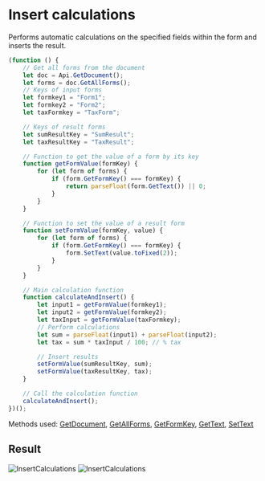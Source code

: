 # Insert calculations

Performs automatic calculations on the specified fields within the form and inserts the result.

```ts
(function () {
    // Get all forms from the document
    let doc = Api.GetDocument();
    let forms = doc.GetAllForms();
    // Keys of input forms
    let formkey1 = "Form1";
    let formkey2 = "Form2";
    let taxFormkey = "TaxForm";

    // Keys of result forms
    let sumResultKey = "SumResult";
    let taxResultKey = "TaxResult";

    // Function to get the value of a form by its key
    function getFormValue(formKey) {
        for (let form of forms) {
            if (form.GetFormKey() === formKey) {
                return parseFloat(form.GetText()) || 0;
            }
        }
    }

    // Function to set the value of a result form
    function setFormValue(formKey, value) {
        for (let form of forms) {
            if (form.GetFormKey() === formKey) {
                form.SetText(value.toFixed(2));
            }
        }
    }

    // Main calculation function
    function calculateAndInsert() {
        let input1 = getFormValue(formkey1);
        let input2 = getFormValue(formkey2);
        let taxInput = getFormValue(taxFormkey);
        // Perform calculations
        let sum = parseFloat(input1) + parseFloat(input2);
        let tax = sum * taxInput / 100; // % tax

        // Insert results
        setFormValue(sumResultKey, sum);
        setFormValue(taxResultKey, tax);
    }

    // Call the calculation function
    calculateAndInsert();
})();
```

Methods used: [GetDocument](/docs/office-api/usage-api/text-document-api/Api/Methods/GetDocument.md), [GetAllForms](/docs/office-api/usage-api/form-api/ApiDocument/Methods/GetAllForms.md), [GetFormKey](/docs/office-api/usage-api/form-api/ApiFormBase/Methods/GetFormKey.md), [GetText](/docs/office-api/usage-api/form-api/ApiTextForm/Methods/GetText.md), [SetText](/docs/office-api/usage-api/form-api/ApiTextForm/Methods/SetText.md)

## Result

![InsertCalculations](/assets/images/plugins/insert-calculations.png#gh-light-mode-only)
![InsertCalculations](/assets/images/plugins/insert-calculations.dark.png#gh-dark-mode-only)
